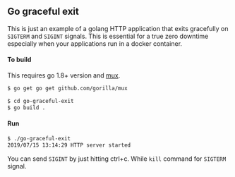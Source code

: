 ## Go graceful exit
This is just an example of a golang HTTP application that exits gracefully on ```SIGTERM``` and ```SIGINT``` signals.
This is essential for a true zero downtime especially when your applications run in a docker container.


#### To build
This requires go 1.8+ version and [mux](https://github.com/gorilla/mux).

```bash
$ go get go get github.com/gorilla/mux
```

```bash
$ cd go-graceful-exit
$ go build .
```

#### Run
```bash
$ ./go-graceful-exit
2019/07/15 13:14:29 HTTP server started
```

You can send ```SIGINT``` by just hitting ctrl+c. While ```kill``` command for ```SIGTERM``` signal.
